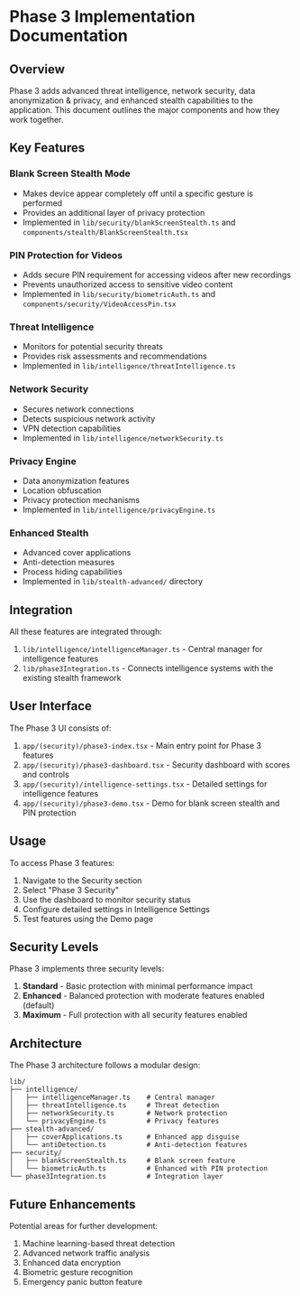 # Phase 3 Implementation Documentation

## Overview

Phase 3 adds advanced threat intelligence, network security, data anonymization & privacy, and enhanced stealth capabilities to the application. This document outlines the major components and how they work together.

## Key Features

### Blank Screen Stealth Mode

- Makes device appear completely off until a specific gesture is performed
- Provides an additional layer of privacy protection
- Implemented in `lib/security/blankScreenStealth.ts` and `components/stealth/BlankScreenStealth.tsx`

### PIN Protection for Videos

- Adds secure PIN requirement for accessing videos after new recordings
- Prevents unauthorized access to sensitive video content
- Implemented in `lib/security/biometricAuth.ts` and `components/security/VideoAccessPin.tsx`

### Threat Intelligence

- Monitors for potential security threats
- Provides risk assessments and recommendations
- Implemented in `lib/intelligence/threatIntelligence.ts`

### Network Security

- Secures network connections
- Detects suspicious network activity
- VPN detection capabilities
- Implemented in `lib/intelligence/networkSecurity.ts`

### Privacy Engine

- Data anonymization features
- Location obfuscation
- Privacy protection mechanisms
- Implemented in `lib/intelligence/privacyEngine.ts`

### Enhanced Stealth

- Advanced cover applications
- Anti-detection measures
- Process hiding capabilities
- Implemented in `lib/stealth-advanced/` directory

## Integration

All these features are integrated through:

1. `lib/intelligence/intelligenceManager.ts` - Central manager for intelligence features
2. `lib/phase3Integration.ts` - Connects intelligence systems with the existing stealth framework

## User Interface

The Phase 3 UI consists of:

1. `app/(security)/phase3-index.tsx` - Main entry point for Phase 3 features
2. `app/(security)/phase3-dashboard.tsx` - Security dashboard with scores and controls
3. `app/(security)/intelligence-settings.tsx` - Detailed settings for intelligence features
4. `app/(security)/phase3-demo.tsx` - Demo for blank screen stealth and PIN protection

## Usage

To access Phase 3 features:

1. Navigate to the Security section
2. Select "Phase 3 Security"
3. Use the dashboard to monitor security status
4. Configure detailed settings in Intelligence Settings
5. Test features using the Demo page

## Security Levels

Phase 3 implements three security levels:

1. **Standard** - Basic protection with minimal performance impact
2. **Enhanced** - Balanced protection with moderate features enabled (default)
3. **Maximum** - Full protection with all security features enabled

## Architecture

The Phase 3 architecture follows a modular design:

```
lib/
├── intelligence/
│   ├── intelligenceManager.ts    # Central manager
│   ├── threatIntelligence.ts     # Threat detection
│   ├── networkSecurity.ts        # Network protection
│   └── privacyEngine.ts          # Privacy features
├── stealth-advanced/
│   ├── coverApplications.ts      # Enhanced app disguise
│   └── antiDetection.ts          # Anti-detection features
├── security/
│   ├── blankScreenStealth.ts     # Blank screen feature
│   └── biometricAuth.ts          # Enhanced with PIN protection
└── phase3Integration.ts          # Integration layer
```

## Future Enhancements

Potential areas for further development:

1. Machine learning-based threat detection
2. Advanced network traffic analysis
3. Enhanced data encryption
4. Biometric gesture recognition
5. Emergency panic button feature
